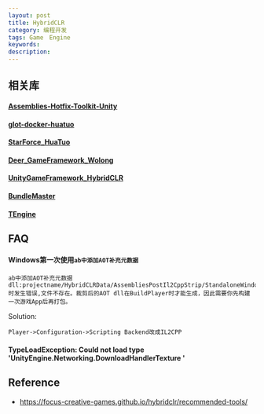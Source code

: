 ```yaml
---
layout: post
title: HybridCLR
category: 编程开发
tags: Game　Engine
keywords: 
description: 
---
```


## 相关库

#### [Assemblies-Hotfix-Toolkit-Unity](https://github.com/Bian-Sh/Assemblies-Hotfix-Toolkit-Unity)

#### [glot-docker-huatuo](https://github.com/eelgame/glot-docker-huatuo)

#### [StarForce_HuaTuo](https://github.com/GREAT1217/StarForce_HuaTuo)

#### [Deer_GameFramework_Wolong](https://github.com/It-Life/Deer_GameFramework_Wolong)

#### [UnityGameFramework_HybridCLR](https://github.com/Dango1992/UnityGameFramework_HybridCLR)

#### [BundleMaster](https://github.com/mister91jiao/BundleMaster)

#### [TEngine](https://github.com/ALEXTANGXIAO/TEngine)


## FAQ

#### Windows第一次使用`ab中添加AOT补充元数据`

```
ab中添加AOT补充元数据dll:projectname/HybridCLRData/AssembliesPostIl2CppStrip/StandaloneWindows64/mscorlib.dll 时发生错误,文件不存在。裁剪后的AOT dll在BuildPlayer时才能生成，因此需要你先构建一次游戏App后再打包。
```

Solution:
```
Player->Configuration->Scripting Backend改成IL2CPP
```

#### TypeLoadException: Could not load type 'UnityEngine.Networking.DownloadHandlerTexture '

## Reference

* <https://focus-creative-games.github.io/hybridclr/recommended-tools/>
